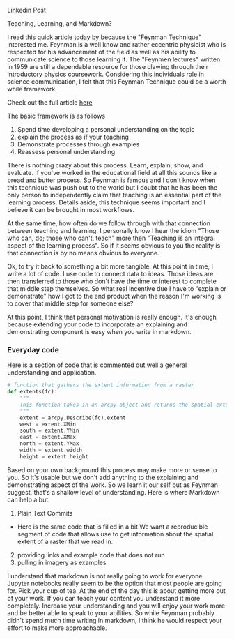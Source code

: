 Linkedin Post

Teaching, Learning, and Markdown?

I read this quick article today by because the "Feynman Technique" interested me. Feynman is a well know and rather eccentric physicist who is respected for his advancement of the field as well as his ability to communicate science to those learning it. The "Feynmen lectures" written in 1959 are still a dependable resource for those clawing through their introductory physics coursework. Considering this individuals role in science communication, I felt that this Feynman Technique could be a worth while framework.

Check out the full article [here](https://towardsdatascience.com/want-to-become-a-data-scientist-try-feynman-technique-2ea010da1c54)

The basic framework is as follows
1. Spend time developing a personal understanding on the topic
2. explain the process as if your teaching
3. Demonstrate processes through examples
4. Reassess personal understanding

There is nothing crazy about this process. Learn, explain, show, and evaluate. If you've worked in the educational field at all this sounds like a bread and butter process. So Feynman is famous and I don't know when this technique was push out to the world but I doubt that he has been the only person to independently claim that teaching is an essential part of the learning process. Details aside, this technique seems important and I believe it can be brought in most workflows.  

At the same time, how often do we follow through with that connection between teaching and learning. I personally know I hear the idiom "Those who can, do; those who can't, teach" more then "Teaching is an integral aspect of the learning process". So if it seems obvious to you the reality is that connection is by no means obvious to everyone.

Ok, to try it back to something a bit more tangible. At this point in time, I write a lot of code. I use code to connect data to ideas. Those ideas are then transferred to those who don't have the time or interest to complete that middle step themselves. So what real incentive due I have to "explain or demonstrate" how I got to the end product when the reason I'm working is to cover that middle step for someone else?

At this point, I think that personal motivation is really enough. It's enough because extending your code to incorporate an explaining and demonstrating component is easy when you write in markdown.

### Everyday code

Here is a section of code that is commented out well a general understanding and application.

```python
# function that gathers the extent information from a raster
def extents(fc):
    """
    This function takes in an arcpy object and returns the spatial extent features
    """
    extent = arcpy.Describe(fc).extent
    west = extent.XMin
    south = extent.YMin
    east = extent.XMax
    north = extent.YMax
    width = extent.width
    height = extent.height
```
Based on your own background this process may make more or sense to you. So it's usable but we don't add anything to the explaining and demonstrating aspect of the work. So we learn it our self but as Feynman suggest, that's a shallow level of understanding.
Here is where Markdown can help a but.

1. Plain Text Commits
 - Here is the same code that is filled in a bit
We want a reproducible segment of code that allows use to get information about the spatial extent of a raster that we read in.  


2. providing links and example code that does not run
3. pulling in imagery as examples


I understand that markdown is not really going to work for everyone. Jupyter notebooks really seem to be the option that most people are going for. Pick your cup of tea. At the end of the day this is about getting more out of your work. If you can teach your content you understand it more completely. Increase your understanding and you will enjoy your work more and be better able to speak to your abilities. So while Feynman probably didn't spend much time writing in markdown, I think he would respect your effort to make more approachable.
